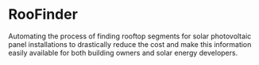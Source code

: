 # RooFinder
Automating the process of finding rooftop segments for solar photovoltaic panel installations to drastically reduce the cost and make this information easily available for both building owners and solar energy developers.
